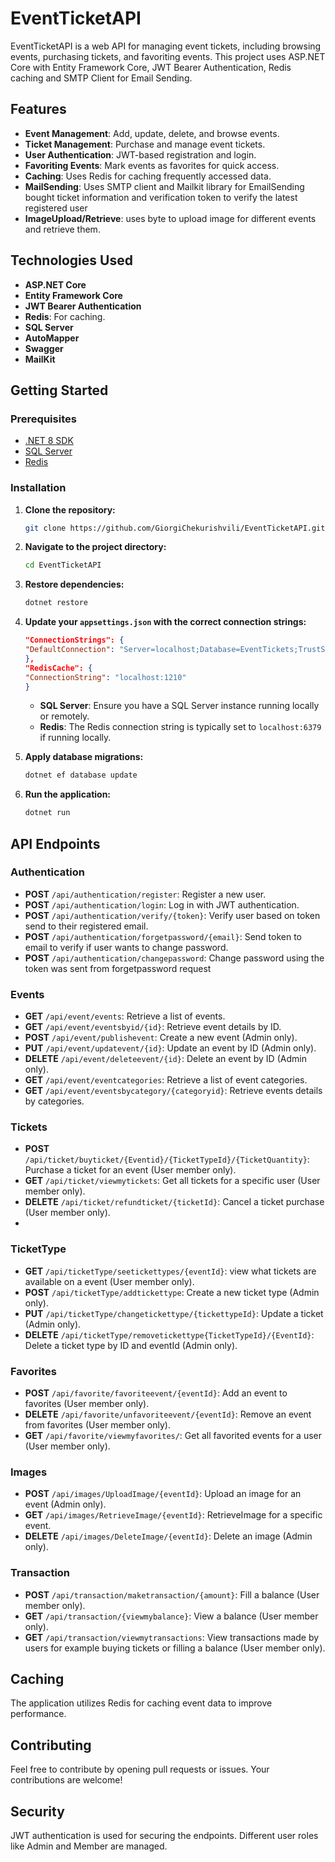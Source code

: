 # EventTicketAPI

EventTicketAPI is a web API for managing event tickets, including browsing events, purchasing tickets, and favoriting events. This project uses ASP.NET Core with Entity Framework Core, JWT Bearer Authentication, Redis caching and SMTP Client for Email Sending.

## Features

- **Event Management**: Add, update, delete, and browse events.
- **Ticket Management**: Purchase and manage event tickets.
- **User Authentication**: JWT-based registration and login.
- **Favoriting Events**: Mark events as favorites for quick access.
- **Caching**: Uses Redis for caching frequently accessed data.
- **MailSending**: Uses SMTP client and Mailkit library for EmailSending bought ticket information and verification token to verify the latest registered user
- **ImageUpload/Retrieve**: uses byte to upload image for different events and retrieve them.

## Technologies Used

- **ASP.NET Core**
- **Entity Framework Core**
- **JWT Bearer Authentication**
- **Redis**: For caching.
- **SQL Server**
- **AutoMapper**
- **Swagger**
- **MailKit**

## Getting Started

### Prerequisites

- [.NET 8 SDK](https://dotnet.microsoft.com/download/dotnet/8.0)
- [SQL Server](https://www.microsoft.com/en-us/sql-server/sql-server-downloads)
- [Redis](https://redis.io/)

### Installation

1. **Clone the repository:**

    ```bash
    git clone https://github.com/GiorgiChekurishvili/EventTicketAPI.git
    ```

2. **Navigate to the project directory:**

    ```bash
    cd EventTicketAPI
    ```

3. **Restore dependencies:**

    ```bash
    dotnet restore
    ```

4. **Update your `appsettings.json` with the correct connection strings:**

    ```json
   "ConnectionStrings": {
    "DefaultConnection": "Server=localhost;Database=EventTickets;TrustServerCertificate=True;Trusted_Connection=True;"
    },
    "RedisCache": {
    "ConnectionString": "localhost:1210"
    }
    ```

    - **SQL Server**: Ensure you have a SQL Server instance running locally or remotely.
    - **Redis**: The Redis connection string is typically set to `localhost:6379` if running locally.

5. **Apply database migrations:**

    ```bash
    dotnet ef database update
    ```

6. **Run the application:**

    ```bash
    dotnet run
    ```

## API Endpoints

### Authentication

- **POST** `/api/authentication/register`: Register a new user.
- **POST** `/api/authentication/login`: Log in with JWT authentication.
- **POST** `/api/authentication/verify/{token}`: Verify user based on token send to their registered email.
- **POST** `/api/authentication/forgetpassword/{email}`: Send token to email to verify if user wants to change password.
- **POST** `/api/authentication/changepassword`: Change password using the token was sent from forgetpassword request

### Events

- **GET** `/api/event/events`: Retrieve a list of events.
- **GET** `/api/event/eventsbyid/{id}`: Retrieve event details by ID.
- **POST** `/api/event/publishevent`: Create a new event (Admin only).
- **PUT** `/api/event/updatevent/{id}`: Update an event by ID (Admin only).
- **DELETE** `/api/event/deleteevent/{id}`: Delete an event by ID (Admin only).
- **GET** `/api/event/eventcategories`: Retrieve a list of event categories.
- **GET** `/api/event/eventsbycategory/{categoryid}`: Retrieve events details by categories.

### Tickets

- **POST** `/api/ticket/buyticket/{Eventid}/{TicketTypeId}/{TicketQuantity}`: Purchase a ticket for an event (User member only).
- **GET** `/api/ticket/viewmytickets`: Get all tickets for a specific user (User member only).
- **DELETE** `/api/ticket/refundticket/{ticketId}`: Cancel a ticket purchase (User member only).
- 
### TicketType

- **GET** `/api/ticketType/seetickettypes/{eventId}`: view what tickets are available on a event (User member only).
- **POST** `/api/ticketType/addtickettype`: Create a new ticket type (Admin only).
- **PUT** `/api/ticketType/changetickettype/{tickettypeId}`: Update a ticket (Admin only).
- **DELETE** `/api/ticketType/removetickettype{TicketTypeId}/{EventId}`: Delete a ticket type by ID and eventId (Admin only).

### Favorites

- **POST** `/api/favorite/favoriteevent/{eventId}`: Add an event to favorites (User member only).
- **DELETE** `/api/favorite/unfavoriteevent/{eventId}`: Remove an event from favorites (User member only).
- **GET** `/api/favorite/viewmyfavorites/`: Get all favorited events for a user (User member only).
 
 ### Images

- **POST** `/api/images/UploadImage/{eventId}`: Upload an image for an event (Admin only).
- **GET** `/api/images/RetrieveImage/{eventId}`: RetrieveImage for a specific event.
- **DELETE** `/api/images/DeleteImage/{eventId}`: Delete an image (Admin only).

### Transaction

- **POST** `/api/transaction/maketransaction/{amount}`: Fill a balance (User member only).
- **GET** `/api/transaction/{viewmybalance}`: View a balance (User member only).
- **GET** `/api/transaction/viewmytransactions`: View transactions made by users for example buying tickets or filling a balance (User member only).


## Caching

The application utilizes Redis for caching event data to improve performance.

## Contributing

Feel free to contribute by opening pull requests or issues. Your contributions are welcome!

## Security
JWT authentication is used for securing the endpoints.
Different user roles like Admin and Member are managed.

